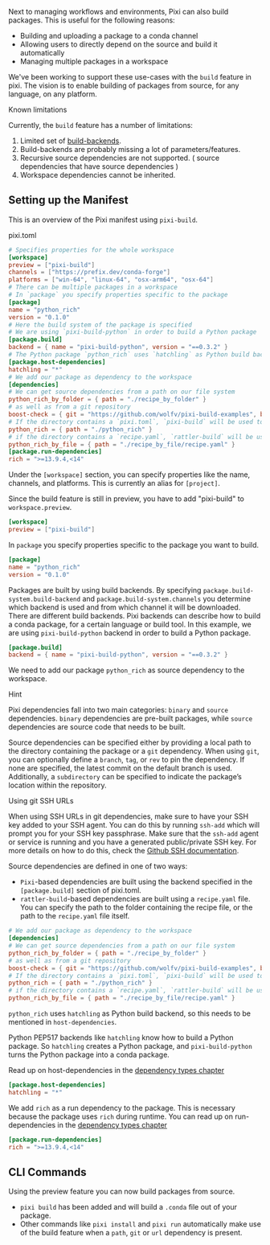 Next to managing workflows and environments, Pixi can also build packages. This is useful for the following reasons:

- Building and uploading a package to a conda channel
- Allowing users to directly depend on the source and build it automatically
- Managing multiple packages in a workspace

We've been working to support these use-cases with the `build` feature in pixi. The vision is to enable building of packages from source, for any language, on any platform.

Known limitations

Currently, the `build` feature has a number of limitations:

1. Limited set of [build-backends](https://github.com/prefix-dev/pixi-build-backends).
1. Build-backends are probably missing a lot of parameters/features.
1. Recursive source dependencies are not supported. ( source dependencies that have source dependencies )
1. Workspace dependencies cannot be inherited.

## Setting up the Manifest

This is an overview of the Pixi manifest using `pixi-build`.

pixi.toml

```toml
# Specifies properties for the whole workspace
[workspace]
preview = ["pixi-build"]
channels = ["https://prefix.dev/conda-forge"]
platforms = ["win-64", "linux-64", "osx-arm64", "osx-64"]
# There can be multiple packages in a workspace
# In `package` you specify properties specific to the package
[package]
name = "python_rich"
version = "0.1.0"
# Here the build system of the package is specified
# We are using `pixi-build-python` in order to build a Python package
[package.build]
backend = { name = "pixi-build-python", version = "==0.3.2" }
# The Python package `python_rich` uses `hatchling` as Python build backend
[package.host-dependencies]
hatchling = "*"
# We add our package as dependency to the workspace
[dependencies]
# We can get source dependencies from a path on our file system
python_rich_by_folder = { path = "./recipe_by_folder" }
# as well as from a git repository
boost-check = { git = "https://github.com/wolfv/pixi-build-examples", branch = "main", subdirectory = "boost-check" }
# If the directory contains a `pixi.toml`, `pixi-build` will be used to build the package
python_rich = { path = "./python_rich" }
# if the directory contains a `recipe.yaml`, `rattler-build` will be used.
python_rich_by_file = { path = "./recipe_by_file/recipe.yaml" }
[package.run-dependencies]
rich = ">=13.9.4,<14"

```

Under the `[workspace]` section, you can specify properties like the name, channels, and platforms. This is currently an alias for `[project]`.

Since the build feature is still in preview, you have to add "pixi-build" to `workspace.preview`.

```toml
[workspace]
preview = ["pixi-build"]

```

In `package` you specify properties specific to the package you want to build.

```toml
[package]
name = "python_rich"
version = "0.1.0"

```

Packages are built by using build backends. By specifying `package.build-system.build-backend` and `package.build-system.channels` you determine which backend is used and from which channel it will be downloaded. There are different build backends. Pixi backends can describe how to build a conda package, for a certain language or build tool. In this example, we are using `pixi-build-python` backend in order to build a Python package.

```toml
[package.build]
backend = { name = "pixi-build-python", version = "==0.3.2" }

```

We need to add our package `python_rich` as source dependency to the workspace.

Hint

Pixi dependencies fall into two main categories: `binary` and `source` dependencies. `binary` dependencies are pre-built packages, while `source` dependencies are source code that needs to be built.

Source dependencies can be specified either by providing a local path to the directory containing the package or a `git` dependency. When using `git`, you can optionally define a `branch`, `tag`, or `rev` to pin the dependency. If none are specified, the latest commit on the default branch is used. Additionally, a `subdirectory` can be specified to indicate the package’s location within the repository.

Using git SSH URLs

When using SSH URLs in git dependencies, make sure to have your SSH key added to your SSH agent. You can do this by running `ssh-add` which will prompt you for your SSH key passphrase. Make sure that the `ssh-add` agent or service is running and you have a generated public/private SSH key. For more details on how to do this, check the [Github SSH documentation](https://docs.github.com/en/authentication/connecting-to-github-with-ssh/generating-a-new-ssh-key-and-adding-it-to-the-ssh-agent).

Source dependencies are defined in one of two ways:

- `Pixi`-based dependencies are built using the backend specified in the `[package.build]` section of pixi.toml.
- `rattler-build`-based dependencies are built using a `recipe.yaml` file. You can specify the path to the folder containing the recipe file, or the path to the `recipe.yaml` file itself.

```toml
# We add our package as dependency to the workspace
[dependencies]
# We can get source dependencies from a path on our file system
python_rich_by_folder = { path = "./recipe_by_folder" }
# as well as from a git repository
boost-check = { git = "https://github.com/wolfv/pixi-build-examples", branch = "main", subdirectory = "boost-check" }
# If the directory contains a `pixi.toml`, `pixi-build` will be used to build the package
python_rich = { path = "./python_rich" }
# if the directory contains a `recipe.yaml`, `rattler-build` will be used.
python_rich_by_file = { path = "./recipe_by_file/recipe.yaml" }

```

`python_rich` uses `hatchling` as Python build backend, so this needs to be mentioned in `host-dependencies`.

Python PEP517 backends like `hatchling` know how to build a Python package. So `hatchling` creates a Python package, and `pixi-build-python` turns the Python package into a conda package.

Read up on host-dependencies in the [dependency types chapter](../dependency_types/#host-dependencies)

```toml
[package.host-dependencies]
hatchling = "*"

```

We add `rich` as a run dependency to the package. This is necessary because the package uses `rich` during runtime. You can read up on run-dependencies in the [dependency types chapter](../dependency_types/#dependencies-run-dependencies)

```toml
[package.run-dependencies]
rich = ">=13.9.4,<14"

```

## CLI Commands

Using the preview feature you can now build packages from source.

- `pixi build` has been added and will build a `.conda` file out of your package.
- Other commands like `pixi install` and `pixi run` automatically make use of the build feature when a `path`, `git` or `url` dependency is present.
